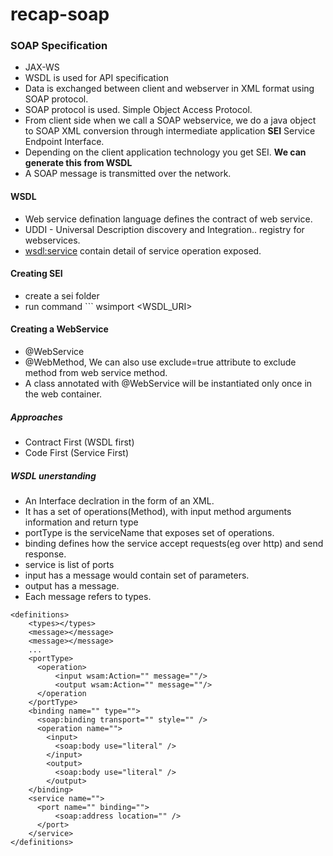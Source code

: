 # recap-soap

### SOAP Specification
* JAX-WS
* WSDL is used for API specification
* Data is exchanged between client and webserver in XML format using SOAP protocol.
* SOAP protocol is used. Simple Object Access Protocol.
* From client side when we call a SOAP webservice, we do a java object to SOAP XML conversion through intermediate application **SEI** Service Endpoint Interface.
* Depending on the client application technology you get SEI. **We can generate this from WSDL**
* A SOAP message is transmitted over the network.

#### WSDL 
* Web service defination language defines the contract of web service.
* UDDI - Universal Description discovery and Integration.. registry for webservices.
* <wsdl:service> contain detail of service operation exposed.


#### Creating SEI
* create a sei folder
* run command ``` wsimport <WSDL_URI>

#### Creating a WebService

* @WebService
* @WebMethod, We can also use exclude=true attribute to exclude method from web service method.
* A class annotated with @WebService will be instantiated only once in the web container.

##### Approaches
* Contract First (WSDL first)
* Code First (Service First)

##### WSDL unerstanding
* An Interface declration in the form of an XML.
* It has a set of operations(Method), with input method arguments information and return type
* portType is the serviceName that exposes set of operations.
* binding defines how the service accept requests(eg over http) and send response.
* service is list of ports
* input has a message would contain set of parameters.
* output has a message.
* Each message refers to types.
```
<definitions>
    <types></types>
    <message></message>
    <message></message>
    ...
    <portType>
      <operation>
          <input wsam:Action="" message=""/>
          <output wsam:Action="" message=""/>
      </operation
    </portType> 
    <binding name="" type="">
      <soap:binding transport="" style="" />
      <operation name="">
        <input>
          <soap:body use="literal" />
        </input>
        <output>
          <soap:body use="literal" />
        </output>
    </binding>
    <service name="">
      <port name="" binding="">
          <soap:address location="" />
      </port>
    </service>
</definitions>   
```

